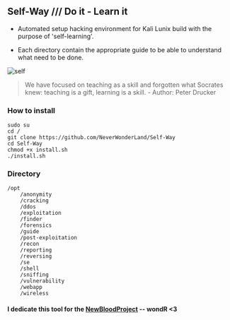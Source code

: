 ## Self-Way  /// Do it - Learn it

- Automated setup hacking environment for Kali Lunix build with the purpose of 'self-learning'.

- Each directory contain the appropriate guide to be able to understand what need to be done.
  
![self](https://user-images.githubusercontent.com/64184513/184156310-785fffe9-a1d9-46d9-82ff-b72c77a63470.jpg)

> We have focused on teaching as a skill and forgotten what Socrates knew: teaching is a gift, learning is a skill. - Author: Peter Drucker

### How to install
```
sudo su
cd /
git clone https://github.com/NeverWonderLand/Self-Way
cd Self-Way
chmod +x install.sh
./install.sh
```

### Directory
```
/opt
    /anonymity
    /cracking
    /ddos
    /exploitation
    /finder
    /forensics
    /guide
    /post-exploitation
    /recon
    /reporting
    /reversing
    /se
    /shell
    /sniffing
    /vulnerability
    /webapp
    /wireless
```

#### I dedicate this tool for the [NewBloodProject](https://twitter.com/NewBloodProject?s=20&t=ewLDaon99QR9BW4M_FxCUQ) -- wondR <3
